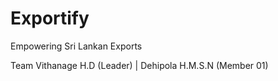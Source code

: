 # Exportify
Empowering Sri Lankan Exports

Team 
Vithanage H.D (Leader) | 
Dehipola H.M.S.N (Member 01)
